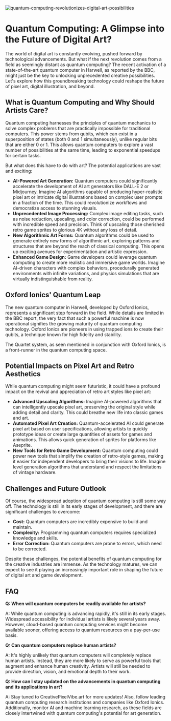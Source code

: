 ![quantum-computing-revolutionizes-digital-art-possibilities](https://images.pexels.com/photos/25626435/pexels-photo-25626435.jpeg?auto=compress&cs=tinysrgb&fit=crop&h=627&w=1200)

# Quantum Computing: A Glimpse into the Future of Digital Art?

The world of digital art is constantly evolving, pushed forward by technological advancements. But what if the next revolution comes from a field as seemingly distant as quantum computing? The recent activation of a state-of-the-art quantum computer in Harwell, as reported by the BBC, might just be the key to unlocking unprecedented creative possibilities. Let's explore how this groundbreaking technology could reshape the future of pixel art, digital illustration, and beyond.

## What is Quantum Computing and Why Should Artists Care?

Quantum computing harnesses the principles of quantum mechanics to solve complex problems that are practically impossible for traditional computers. This power stems from qubits, which can exist in a superposition of states (both 0 and 1 simultaneously), unlike regular bits that are either 0 or 1. This allows quantum computers to explore a vast number of possibilities at the same time, leading to exponential speedups for certain tasks.

But what does this have to do with art? The potential applications are vast and exciting:

*   **AI-Powered Art Generation:** Quantum computers could significantly accelerate the development of AI art generators like DALL-E 2 or Midjourney. Imagine AI algorithms capable of producing hyper-realistic pixel art or intricate digital illustrations based on complex user prompts in a fraction of the time. This could revolutionize workflows and democratize access to stunning visuals.
*   **Unprecedented Image Processing:** Complex image editing tasks, such as noise reduction, upscaling, and color correction, could be performed with incredible speed and precision. Think of upscaling those cherished retro game sprites to glorious 4K without any loss of detail.
*   **New Algorithmic Art Forms:** Quantum algorithms could be used to generate entirely new forms of algorithmic art, exploring patterns and structures that are beyond the reach of classical computing. This opens up exciting avenues for experimentation and artistic expression.
*   **Enhanced Game Design:** Game developers could leverage quantum computing to create more realistic and immersive game worlds. Imagine AI-driven characters with complex behaviors, procedurally generated environments with infinite variations, and physics simulations that are virtually indistinguishable from reality.

## Oxford Ionics' Quantum Leap

The new quantum computer in Harwell, developed by Oxford Ionics, represents a significant step forward in the field. While details are limited in the BBC report, the very fact that such a powerful machine is now operational signifies the growing maturity of quantum computing technology. Oxford Ionics are pioneers in using trapped ions to create their qubits, a technique known for high fidelity and stability.

The Quartet system, as seen mentioned in conjunction with Oxford Ionics, is a front-runner in the quantum computing space.

## Potential Impacts on Pixel Art and Retro Aesthetics

While quantum computing might seem futuristic, it could have a profound impact on the revival and appreciation of retro art styles like pixel art:

*   **Advanced Upscaling Algorithms:** Imagine AI-powered algorithms that can intelligently upscale pixel art, preserving the original style while adding detail and clarity. This could breathe new life into classic games and art.
*   **Automated Pixel Art Creation:** Quantum-accelerated AI could generate pixel art based on user specifications, allowing artists to quickly prototype ideas or create large quantities of assets for games and animations. This allows quick generation of sprites for platforms like Aseprite.
*   **New Tools for Retro Game Development:** Quantum computing could power new tools that simplify the creation of retro-style games, making it easier for independent developers to bring their visions to life. Imagine level generation algorithms that understand and respect the limitations of vintage hardware.

## Challenges and Future Outlook

Of course, the widespread adoption of quantum computing is still some way off. The technology is still in its early stages of development, and there are significant challenges to overcome:

*   **Cost:** Quantum computers are incredibly expensive to build and maintain.
*   **Complexity:** Programming quantum computers requires specialized knowledge and skills.
*   **Error Correction:** Quantum computers are prone to errors, which need to be corrected.

Despite these challenges, the potential benefits of quantum computing for the creative industries are immense. As the technology matures, we can expect to see it playing an increasingly important role in shaping the future of digital art and game development.

## FAQ

**Q: When will quantum computers be readily available for artists?**

A: While quantum computing is advancing rapidly, it's still in its early stages. Widespread accessibility for individual artists is likely several years away. However, cloud-based quantum computing services might become available sooner, offering access to quantum resources on a pay-per-use basis.

**Q: Can quantum computers replace human artists?**

A: It's highly unlikely that quantum computers will completely replace human artists. Instead, they are more likely to serve as powerful tools that augment and enhance human creativity. Artists will still be needed to provide direction, vision, and emotional depth to their work.

**Q: How can I stay updated on the advancements in quantum computing and its applications in art?**

A: Stay tuned to CreativePixelVibe.art for more updates! Also, follow leading quantum computing research institutions and companies like Oxford Ionics. Additionally, monitor AI and machine learning research, as these fields are closely intertwined with quantum computing's potential for art generation.
